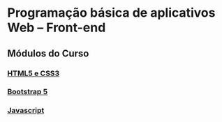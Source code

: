 # Programação básica de aplicativos Web – Front-end
## Módulos do Curso
### [HTML5 e CSS3](html5-css3/README.md)
### [Bootstrap 5](bootstrap/README.md)
### [Javascript](javascript/README.md)